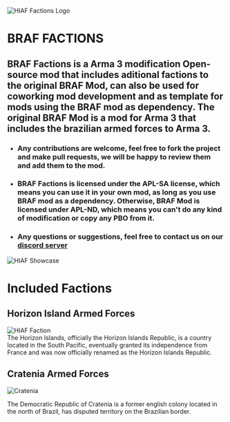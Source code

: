 ![HIAF Factions Logo](https://i.imgur.com/9Ghf21m.png)
# BRAF FACTIONS
## BRAF Factions is a Arma 3 modification Open-source mod that includes aditional factions to the original BRAF Mod, can also be used for coworking mod development and as template for mods using the BRAF mod as dependency. The original BRAF Mod is a mod for Arma 3 that includes the brazilian armed forces to Arma 3.
  
- ### Any contributions are welcome, feel free to fork the project and make pull requests, we will be happy to review them and add them to the mod.  
- ### BRAF Factions is licensed under the APL-SA license, which means you can use it in your own mod, as long as you use BRAF mod as a dependency. Otherwise, BRAF Mod is licensed under APL-ND, which means you can't do any kind of modification or copy any PBO from it.  
- ### Any questions or suggestions, feel free to contact us on our [discord server](https://discord.gg/SWQkbMKw)

![HIAF Showcase](https://media.discordapp.net/attachments/415935886870446080/887935041836056616/unknown.png)

# Included Factions  

## Horizon Island Armed Forces  

![HIAF Faction](https://media.discordapp.net/attachments/415935886870446080/803765093543313408/Arma3_x64_2021-01-27_00-12-12-24.png)  
The Horizon Islands, officially the Horizon Islands Republic, is a country located in the South Pacific, eventually granted its independence from France and was now officially renamed as the Horizon Islands Republic.  

## Cratenia Armed Forces 

![Cratenia](https://media.discordapp.net/attachments/753315128346411129/872175979672522772/cratenia.png)

The Democratic Republic of Cratenia is a former english colony located in the north of Brazil, has disputed territory on the Brazilian border.
